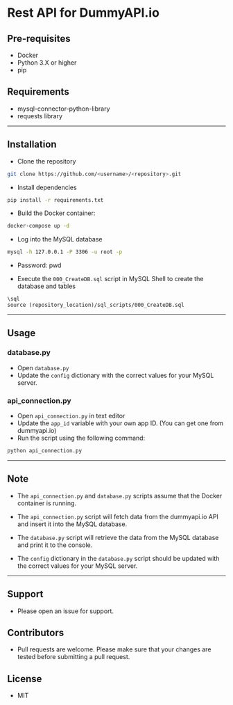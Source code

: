 # Rest API for DummyAPI.io

## Pre-requisites

- Docker
- Python 3.X or higher
- pip

## Requirements

- mysql-connector-python-library
- requests library

---

## Installation

- Clone the repository

```bash
git clone https://github.com/<username>/<repository>.git
```

- Install dependencies

```bash
pip install -r requirements.txt
```

- Build the Docker container:

```bash
docker-compose up -d
```

- Log into the MySQL database

```bash
mysql -h 127.0.0.1 -P 3306 -u root -p
```

- Password: pwd

- Execute the `000_CreateDB.sql` script in MySQL Shell to create the database and tables

```mysql-shell
\sql
source (repository_location)/sql_scripts/000_CreateDB.sql
```

---

## Usage

### database.py

- Open `database.py`
- Update the `config` dictionary with the correct values for your MySQL server.

### api_connection.py

- Open `api_connection.py` in text editor
- Update the `app_id` variable with your own app ID. (You can get one from dummyapi.io)
- Run the script using the following command:

```bash
python api_connection.py
```

---

## Note

- The `api_connection.py` and `database.py` scripts assume that the Docker container is running.

- The `api_connection.py` script will fetch data from the dummyapi.io API and insert it into the MySQL database.

- The `database.py` script will retrieve the data from the MySQL database and print it to the console.

- The `config` dictionary in the `database.py` script should be updated with the correct values for your MySQL server.

---

## Support

- Please open an issue for support.

## Contributors

- Pull requests are welcome. Please make sure that your changes are tested before submitting a pull request.

## License

- MIT

